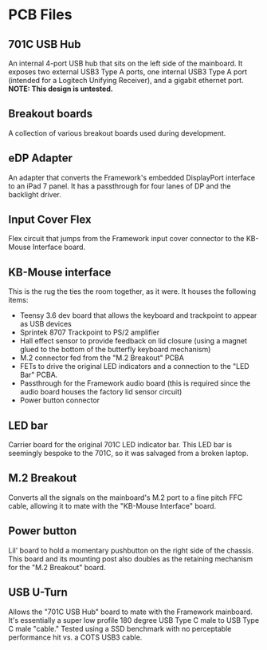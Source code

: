 # PCB Files

## 701C USB Hub
An internal 4-port USB hub that sits on the left side of the mainboard. It exposes two external USB3 Type A ports, one internal USB3 Type A port (intended for a Logitech Unifying Receiver), and a gigabit ethernet port.
**NOTE: This design is untested.**
## Breakout boards
A collection of various breakout boards used during development.
## eDP Adapter
An adapter that converts the Framework's embedded DisplayPort interface to an iPad 7 panel. It has a passthrough for four lanes of DP and the backlight driver.
## Input Cover Flex
Flex circuit that jumps from the Framework input cover connector to the KB-Mouse Interface board.
## KB-Mouse interface
This is the rug the ties the room together, as it were. It houses the following items:
* Teensy 3.6 dev board that allows the keyboard and trackpoint to appear as USB devices
* Sprintek 8707 Trackpoint to PS/2 amplifier
* Hall effect sensor to provide feedback on lid closure (using a magnet glued to the bottom of the butterfly keyboard mechanism)
* M.2 connector fed from the "M.2 Breakout" PCBA
* FETs to drive the original LED indicators and a connection to the "LED Bar" PCBA.
* Passthrough for the Framework audio board (this is required since the audio board houses the factory lid sensor circuit)
* Power button connector
## LED bar
Carrier board for the original 701C LED indicator bar. This LED bar is seemingly bespoke to the 701C, so it was salvaged from a broken laptop.
## M.2 Breakout
Converts all the signals on the mainboard's M.2 port to a fine pitch FFC cable, allowing it to mate with the "KB-Mouse Interface" board.
## Power button
Lil' board to hold a momentary pushbutton on the right side of the chassis. This board and its mounting post also doubles as the retaining mechanism for the "M.2 Breakout" board.
## USB U-Turn
Allows the "701C USB Hub" board to mate with the Framework mainboard. It's essentially a super low profile 180 degree USB Type C male to USB Type C male "cable."
Tested using a SSD benchmark with no perceptable performance hit vs. a COTS USB3 cable.